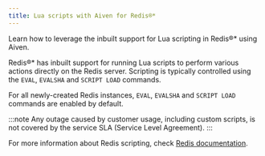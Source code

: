 ```yaml
---
title: Lua scripts with Aiven for Redis®*
---
```


Learn how to leverage the inbuilt support for Lua scripting in Redis®\*
using Aiven.

Redis®\* has inbuilt support for running Lua scripts to perform various
actions directly on the Redis server. Scripting is typically controlled
using the `EVAL`, `EVALSHA` and `SCRIPT LOAD` commands.

For all newly-created Redis instances, `EVAL`, `EVALSHA` and
`SCRIPT LOAD` commands are enabled by default.

:::note
Any outage caused by customer usage, including custom scripts, is not
covered by the service SLA (Service Level Agreement).
:::

For more information about Redis scripting, check [Redis
documentation](https://redis.io/commands/eval).
